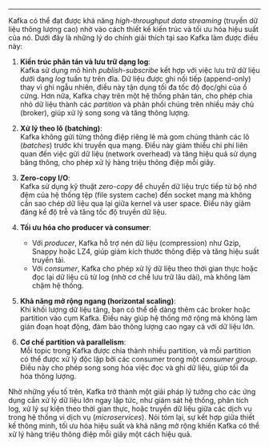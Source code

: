 
---
Kafka có thể đạt được khả năng *high-throughput data streaming* (truyền dữ liệu thông lượng cao) nhờ vào cách thiết kế kiến trúc và tối ưu hóa hiệu suất của nó. Dưới đây là những lý do chính giải thích tại sao Kafka làm được điều này:

1. **Kiến trúc phân tán và lưu trữ dạng log**:  
   Kafka sử dụng mô hình *publish-subscribe* kết hợp với việc lưu trữ dữ liệu dưới dạng *log* tuần tự trên đĩa. Dữ liệu được ghi nối tiếp (append-only) thay vì ghi ngẫu nhiên, điều này tận dụng tối đa tốc độ đọc/ghi của ổ cứng. Hơn nữa, Kafka chạy trên một hệ thống phân tán, cho phép chia nhỏ dữ liệu thành các *partition* và phân phối chúng trên nhiều máy chủ (broker), giúp xử lý song song và tăng thông lượng.

2. **Xử lý theo lô (batching)**:  
   Kafka không gửi từng thông điệp riêng lẻ mà gom chúng thành các lô (*batches*) trước khi truyền qua mạng. Điều này giảm thiểu chi phí liên quan đến việc gửi dữ liệu (network overhead) và tăng hiệu quả sử dụng băng thông, cho phép xử lý hàng triệu thông điệp mỗi giây.

3. **Zero-copy I/O**:  
   Kafka sử dụng kỹ thuật *zero-copy* để chuyển dữ liệu trực tiếp từ bộ nhớ đệm của hệ thống tệp (file system cache) đến socket mạng mà không cần sao chép dữ liệu qua lại giữa kernel và user space. Điều này giảm đáng kể độ trễ và tăng tốc độ truyền dữ liệu.

4. **Tối ưu hóa cho producer và consumer**:  
   - Với *producer*, Kafka hỗ trợ nén dữ liệu (compression) như Gzip, Snappy hoặc LZ4, giúp giảm kích thước thông điệp và tăng hiệu suất truyền tải.  
   - Với *consumer*, Kafka cho phép xử lý dữ liệu theo thời gian thực hoặc đọc lại dữ liệu cũ từ log (nhờ cơ chế lưu trữ lâu dài), mà không làm chậm hệ thống.

5. **Khả năng mở rộng ngang (horizontal scaling)**:  
   Khi khối lượng dữ liệu tăng, bạn có thể dễ dàng thêm các broker hoặc partition vào cụm Kafka. Điều này giúp hệ thống mở rộng mà không làm gián đoạn hoạt động, đảm bảo thông lượng cao ngay cả với dữ liệu lớn.

6. **Cơ chế partition và parallelism**:  
   Mỗi topic trong Kafka được chia thành nhiều partition, và mỗi partition có thể được xử lý độc lập bởi các consumer trong một *consumer group*. Điều này cho phép song song hóa việc đọc và ghi dữ liệu, giúp tối đa hóa thông lượng.

Nhờ những yếu tố trên, Kafka trở thành một giải pháp lý tưởng cho các ứng dụng cần xử lý dữ liệu lớn ngay lập tức, như giám sát hệ thống, phân tích log, xử lý sự kiện theo thời gian thực, hoặc truyền dữ liệu giữa các dịch vụ trong hệ thống vi dịch vụ (*microservices*). Nói tóm lại, sự kết hợp giữa thiết kế thông minh, tối ưu hóa hiệu suất và khả năng mở rộng khiến Kafka có thể xử lý hàng triệu thông điệp mỗi giây một cách hiệu quả.